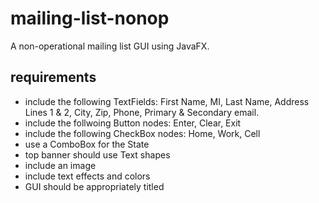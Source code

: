# mailing-list-nonop
A non-operational mailing list GUI using JavaFX.

## requirements
- include the following TextFields: First Name, MI, Last Name, Address Lines 1 & 2, City, Zip, Phone, Primary & Secondary email.
- include the follwoing Button nodes: Enter, Clear, Exit
- include the following CheckBox nodes: Home, Work, Cell
- use a ComboBox for the State
- top banner should use Text shapes
- include an image
- include text effects and colors
- GUI should be appropriately titled
